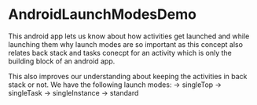 # AndroidLaunchModesDemo
This android app lets us know about how activities get launched and while launching them
why launch modes are so important as this concept also relates back stack and tasks conecpt
for an activity which is only the building block of an android app.

This also improves our understanding about keeping the activities in back stack or not.
We have the following launch modes:
-> singleTop
-> singleTask
-> singleInstance
-> standard
